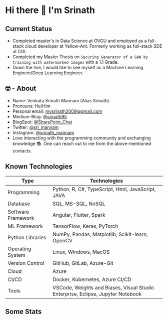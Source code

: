 # Hi there 👋 I'm Srinath

## Current Status
- Completed master's in Data Science at OVGU and employed as a full-stack cloud developer at Yellow-Ant. Formerly working as full-stack SDE at CGI.
- Completed my Master Thesis on ` Securing Generator of a GAN by training with watermarked images ` with a 1.1 Grade.
- Down the line, I would like to see myself as a Machine Learning Engineer/Deep Learning Engineer.

## 🤓 - About

- Name: Venkata Srinath Mannam (Alias Srinath)
- Pronouns: He/Him
- Personal email: mvsrinath2009@gmail.com
- Medium-Blog: [@srinath95](https://medium.com/@srinath95)
- BlogSpot: [@SharePoint_Chat](http://sharepointchatblog.blogspot.com/)
- Twitter: [@sri_mannam](https://twitter.com/sri_mannam)
- Instagram: [@srinath_mannam](https://www.instagram.com/srinath_mannam/)
- Love interacting with the programming community and exchanging knowledge 📚. One can reach out to me from the above-mentioned contacts.


## Known Technologies

| Type               | Technologies                                                                                       |
|--------------------|----------------------------------------------------------------------------------------------------|
| Programming        | Python, R, C#, TypeScript, Html, JavaScript, JAVA                                                |
| Database           | SQL, MS-SQL, NoSQL                                                                                         |
| Software Framework | Angular, Flutter, Spark                                                                            |
| ML Framework       | TensorFlow, Keras, PyTorch                                                                         |
| Python Libraries   | NumPy, Pandas, Matplotlib, Scikit-learn, OpenCV                                                 |  
| Operating System   | Linux, Windows, MacOS                                                                             |
| Version Control    | GitHub, GitLab, Azure-Git                                                                        |
| Cloud              | Azure                                                                                             |
| CI/CD              | Docker, Kubernetes, Azure CI/CD                                                                  |
| Tools              | VSCode, Weights and Biases, Visual Studio Enterprise, Eclipse, Jupyter Notebook                 |




## Some Stats
<!-- <img src="https://github-readme-stats.vercel.app/api?username=mannam95&show_icons=true&theme=synthwave&locale=en" width="48%"/> -->
<!-- <img src="https://github-readme-stats.vercel.app/api/top-langs?username=mannam95&show_icons=true&theme=synthwave&locale=en&layout=compact" width="500" /> -->
 
